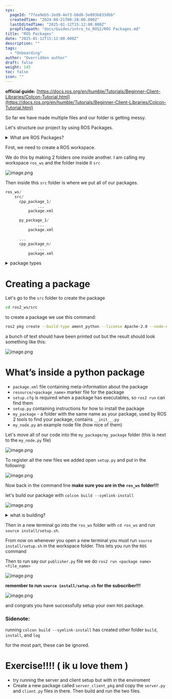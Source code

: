 ```yaml
---
sys:
  pageId: "7fea9eb5-2ed9-4e73-b6d6-5e093b833dbb"
  createdTime: "2024-08-21T00:28:00.000Z"
  lastEditedTime: "2025-01-12T15:12:00.000Z"
  propFilepath: "docs/Guides/intro_to_ROS2/ROS Packages.md"
title: "ROS Packages"
date: "2025-01-12T15:12:00.000Z"
description: ""
tags:
  - "Onboarding"
author: "Overridden author"
draft: false
weight: 145
toc: false
icon: ""
---
```


**official guide:** [https://docs.ros.org/en/humble/Tutorials/Beginner-Client-Libraries/Colcon-Tutorial.html](https://docs.ros.org/en/humble/Tutorials/Beginner-Client-Libraries/Colcon-Tutorial.html)

So far we have made multiple files and our folder is getting messy.

Let's structure our project by using ROS Packages.

<details>

<summary>What are ROS Packages?</summary>

ROS Packages are, as the name implies, packages of code that are highly sharable between ROS developers.

They consist of a folder, `package.xml` file, and source code

```python
      cpp_package_1/
		      ... imagine much code files here ..
          package.xml
```

</details>

First, we need to create a ROS workspace.

We do this by making 2 folders one inside another. I am calling my workspace `ros_ws` and the folder inside it `src`

![image.png](https://prod-files-secure.s3.us-west-2.amazonaws.com/d518164a-d88e-44d1-a4ee-3adb3bd8bce0/70706947-fd18-4537-a67b-e12946812d31/image.png?X-Amz-Algorithm=AWS4-HMAC-SHA256&X-Amz-Content-Sha256=UNSIGNED-PAYLOAD&X-Amz-Credential=ASIAZI2LB46652SJSME6%2F20250307%2Fus-west-2%2Fs3%2Faws4_request&X-Amz-Date=20250307T110221Z&X-Amz-Expires=3600&X-Amz-Security-Token=IQoJb3JpZ2luX2VjEPr%2F%2F%2F%2F%2F%2F%2F%2F%2F%2FwEaCXVzLXdlc3QtMiJHMEUCIHBDQiU8mGRDVpKT1ZqFzl3LEX5X4eH6FChm5%2BdMm70KAiEApBuLazSYEiO8J51QVznbLKtv4VahbHCJea7CqomgVVgq%2FwMIQxAAGgw2Mzc0MjMxODM4MDUiDC7NSANGlN9LWqpz0ircA4AnVCbvQl5WQ%2Bdbi2JMqlPmzALhwyyzkMjk6dVVrnmXLoP222xStr11GWr2cQR6hkAuVNItrR%2Fz7tbHthLyeQiEzL6iIgCRWBEfYeG67FqkQBwZOLQoGHAE%2BTpu29n0zbvdiBvy9%2FyRl%2FdEstRRPv4H26iTWvAwb8k%2BsCKoUtoez0uqwjA4hYHt1tffJjySODPzBzOOeqvz%2B3jkLcjq3U%2FE9fUjQa60IZmmIATe27egYZGM%2BLIxfghaxrOnkNsnZtSl%2BiJ%2Fix4XhIg2F6hm10PJcQNgD0HabAgBy3vYnoIxllgXMBpXXUU7BbuOWiFISOyFyvFLy6zW0TOxG6iyXS5Se%2Bwz488efQt9MyE1a0bsdGzaNc1LQh59%2Bpk8eP3MoWpN4px6SvpI00ewBg0sdsYJD5ELNqVbQ%2FptSkGjmAcxtBDUvp0bbY3sbuxuzCcjrkxoyocNMQikpAVFi1cN3aPsQlZXvmg7liEhXKkN1SS538QVBhrsS7uWDAJ4O%2FZnUXpyEcFV5ExEfE3LgtrQ%2FGj3jh1KEN1jrnCa9QP10XUmkLzbFPka4EHMjVR7HXBQsFSuAOZnGtazECof1S1EZQJsbANiz2VInGhPRBeZWYQHQrPXCy%2BjY8ktnAnjMOOHq74GOqUBCEU1Q3oisHDvQW8DVbl0XLK3oimwUr%2Fctw%2BfxGt0ZYomA8A%2Btd501KhaNvMXAizteU0OV5zIKI8cYQ1VF%2BDIUwsouKSOd82i9689mPenkuwlYzjUsYcHbeUcTaVQA4r2YRe6fA2WD9Md8wPWtM1fGMLQ3EGrrMzh0c0cIo3GA%2F4UZ8baU04ad9VHAvBSmfELN8nJ9AFja1z5SlR1jv8quYi9E8Uy&X-Amz-Signature=5aa5ef3242424a3f19c0320224e2825d48e1c5a7b55b4a4ae6b7312e7ecbbbc2&X-Amz-SignedHeaders=host&x-id=GetObject)

Then inside this `src` folder is where we put all of our packages.

```python
ros_ws/
    src/
      cpp_package_1/
		      ...
          package.xml

      py_package_1/
		      ...
          package.xml

      ...
      cpp_package_n/
		      ...
          package.xml

```

<details>

<summary>package types</summary>

packages can be either `C++` or python.

the intern file structure is different for each but for this guide we will stick to creating python packages

</details>

# Creating a package

Let's go to the `src` folder to create the package

```bash
cd ros2_ws/src
```

to create a package we use this command:

```bash
ros2 pkg create --build-type ament_python --license Apache-2.0 --node-name my_node my_package
```

a bunch of text should have been printed out but the result should look something like this:

![image.png](https://prod-files-secure.s3.us-west-2.amazonaws.com/d518164a-d88e-44d1-a4ee-3adb3bd8bce0/e6cf1e3f-8512-4a3e-b131-079f800bf3e8/image.png?X-Amz-Algorithm=AWS4-HMAC-SHA256&X-Amz-Content-Sha256=UNSIGNED-PAYLOAD&X-Amz-Credential=ASIAZI2LB46652SJSME6%2F20250307%2Fus-west-2%2Fs3%2Faws4_request&X-Amz-Date=20250307T110221Z&X-Amz-Expires=3600&X-Amz-Security-Token=IQoJb3JpZ2luX2VjEPr%2F%2F%2F%2F%2F%2F%2F%2F%2F%2FwEaCXVzLXdlc3QtMiJHMEUCIHBDQiU8mGRDVpKT1ZqFzl3LEX5X4eH6FChm5%2BdMm70KAiEApBuLazSYEiO8J51QVznbLKtv4VahbHCJea7CqomgVVgq%2FwMIQxAAGgw2Mzc0MjMxODM4MDUiDC7NSANGlN9LWqpz0ircA4AnVCbvQl5WQ%2Bdbi2JMqlPmzALhwyyzkMjk6dVVrnmXLoP222xStr11GWr2cQR6hkAuVNItrR%2Fz7tbHthLyeQiEzL6iIgCRWBEfYeG67FqkQBwZOLQoGHAE%2BTpu29n0zbvdiBvy9%2FyRl%2FdEstRRPv4H26iTWvAwb8k%2BsCKoUtoez0uqwjA4hYHt1tffJjySODPzBzOOeqvz%2B3jkLcjq3U%2FE9fUjQa60IZmmIATe27egYZGM%2BLIxfghaxrOnkNsnZtSl%2BiJ%2Fix4XhIg2F6hm10PJcQNgD0HabAgBy3vYnoIxllgXMBpXXUU7BbuOWiFISOyFyvFLy6zW0TOxG6iyXS5Se%2Bwz488efQt9MyE1a0bsdGzaNc1LQh59%2Bpk8eP3MoWpN4px6SvpI00ewBg0sdsYJD5ELNqVbQ%2FptSkGjmAcxtBDUvp0bbY3sbuxuzCcjrkxoyocNMQikpAVFi1cN3aPsQlZXvmg7liEhXKkN1SS538QVBhrsS7uWDAJ4O%2FZnUXpyEcFV5ExEfE3LgtrQ%2FGj3jh1KEN1jrnCa9QP10XUmkLzbFPka4EHMjVR7HXBQsFSuAOZnGtazECof1S1EZQJsbANiz2VInGhPRBeZWYQHQrPXCy%2BjY8ktnAnjMOOHq74GOqUBCEU1Q3oisHDvQW8DVbl0XLK3oimwUr%2Fctw%2BfxGt0ZYomA8A%2Btd501KhaNvMXAizteU0OV5zIKI8cYQ1VF%2BDIUwsouKSOd82i9689mPenkuwlYzjUsYcHbeUcTaVQA4r2YRe6fA2WD9Md8wPWtM1fGMLQ3EGrrMzh0c0cIo3GA%2F4UZ8baU04ad9VHAvBSmfELN8nJ9AFja1z5SlR1jv8quYi9E8Uy&X-Amz-Signature=2e009e130bd74298ae955cfb2531d93d02d2911cddcacba24f2581c3bb809258&X-Amz-SignedHeaders=host&x-id=GetObject)

# What’s inside a python package

- `package.xml` file containing meta-information about the package
- `resource/<package_name>` marker file for the package
- `setup.cfg` is required when a package has executables, so `ros2 run` can find them
- `setup.py` containing instructions for how to install the package
- `my_package` - a folder with the same name as your package, used by ROS 2 tools to find your package, contains `__init__.py`
- `my_node.py` an example node file (how nice of them)

Let's move all of our code into the `my_package/my_package` folder (this is next to the `my_node.py` file)

![image.png](https://prod-files-secure.s3.us-west-2.amazonaws.com/d518164a-d88e-44d1-a4ee-3adb3bd8bce0/9ce58f11-0da9-4d3e-b86d-506a9685d378/image.png?X-Amz-Algorithm=AWS4-HMAC-SHA256&X-Amz-Content-Sha256=UNSIGNED-PAYLOAD&X-Amz-Credential=ASIAZI2LB46652SJSME6%2F20250307%2Fus-west-2%2Fs3%2Faws4_request&X-Amz-Date=20250307T110221Z&X-Amz-Expires=3600&X-Amz-Security-Token=IQoJb3JpZ2luX2VjEPr%2F%2F%2F%2F%2F%2F%2F%2F%2F%2FwEaCXVzLXdlc3QtMiJHMEUCIHBDQiU8mGRDVpKT1ZqFzl3LEX5X4eH6FChm5%2BdMm70KAiEApBuLazSYEiO8J51QVznbLKtv4VahbHCJea7CqomgVVgq%2FwMIQxAAGgw2Mzc0MjMxODM4MDUiDC7NSANGlN9LWqpz0ircA4AnVCbvQl5WQ%2Bdbi2JMqlPmzALhwyyzkMjk6dVVrnmXLoP222xStr11GWr2cQR6hkAuVNItrR%2Fz7tbHthLyeQiEzL6iIgCRWBEfYeG67FqkQBwZOLQoGHAE%2BTpu29n0zbvdiBvy9%2FyRl%2FdEstRRPv4H26iTWvAwb8k%2BsCKoUtoez0uqwjA4hYHt1tffJjySODPzBzOOeqvz%2B3jkLcjq3U%2FE9fUjQa60IZmmIATe27egYZGM%2BLIxfghaxrOnkNsnZtSl%2BiJ%2Fix4XhIg2F6hm10PJcQNgD0HabAgBy3vYnoIxllgXMBpXXUU7BbuOWiFISOyFyvFLy6zW0TOxG6iyXS5Se%2Bwz488efQt9MyE1a0bsdGzaNc1LQh59%2Bpk8eP3MoWpN4px6SvpI00ewBg0sdsYJD5ELNqVbQ%2FptSkGjmAcxtBDUvp0bbY3sbuxuzCcjrkxoyocNMQikpAVFi1cN3aPsQlZXvmg7liEhXKkN1SS538QVBhrsS7uWDAJ4O%2FZnUXpyEcFV5ExEfE3LgtrQ%2FGj3jh1KEN1jrnCa9QP10XUmkLzbFPka4EHMjVR7HXBQsFSuAOZnGtazECof1S1EZQJsbANiz2VInGhPRBeZWYQHQrPXCy%2BjY8ktnAnjMOOHq74GOqUBCEU1Q3oisHDvQW8DVbl0XLK3oimwUr%2Fctw%2BfxGt0ZYomA8A%2Btd501KhaNvMXAizteU0OV5zIKI8cYQ1VF%2BDIUwsouKSOd82i9689mPenkuwlYzjUsYcHbeUcTaVQA4r2YRe6fA2WD9Md8wPWtM1fGMLQ3EGrrMzh0c0cIo3GA%2F4UZ8baU04ad9VHAvBSmfELN8nJ9AFja1z5SlR1jv8quYi9E8Uy&X-Amz-Signature=16cc060db28f743e7b4847ef5173412bd109b7ccc9d57b8ac82207197327e008&X-Amz-SignedHeaders=host&x-id=GetObject)

To register all the new files we added open `setup.py` and put in the following:

![image.png](https://prod-files-secure.s3.us-west-2.amazonaws.com/d518164a-d88e-44d1-a4ee-3adb3bd8bce0/1cd7c262-4cae-4496-9d75-c178537d24a2/image.png?X-Amz-Algorithm=AWS4-HMAC-SHA256&X-Amz-Content-Sha256=UNSIGNED-PAYLOAD&X-Amz-Credential=ASIAZI2LB46652SJSME6%2F20250307%2Fus-west-2%2Fs3%2Faws4_request&X-Amz-Date=20250307T110221Z&X-Amz-Expires=3600&X-Amz-Security-Token=IQoJb3JpZ2luX2VjEPr%2F%2F%2F%2F%2F%2F%2F%2F%2F%2FwEaCXVzLXdlc3QtMiJHMEUCIHBDQiU8mGRDVpKT1ZqFzl3LEX5X4eH6FChm5%2BdMm70KAiEApBuLazSYEiO8J51QVznbLKtv4VahbHCJea7CqomgVVgq%2FwMIQxAAGgw2Mzc0MjMxODM4MDUiDC7NSANGlN9LWqpz0ircA4AnVCbvQl5WQ%2Bdbi2JMqlPmzALhwyyzkMjk6dVVrnmXLoP222xStr11GWr2cQR6hkAuVNItrR%2Fz7tbHthLyeQiEzL6iIgCRWBEfYeG67FqkQBwZOLQoGHAE%2BTpu29n0zbvdiBvy9%2FyRl%2FdEstRRPv4H26iTWvAwb8k%2BsCKoUtoez0uqwjA4hYHt1tffJjySODPzBzOOeqvz%2B3jkLcjq3U%2FE9fUjQa60IZmmIATe27egYZGM%2BLIxfghaxrOnkNsnZtSl%2BiJ%2Fix4XhIg2F6hm10PJcQNgD0HabAgBy3vYnoIxllgXMBpXXUU7BbuOWiFISOyFyvFLy6zW0TOxG6iyXS5Se%2Bwz488efQt9MyE1a0bsdGzaNc1LQh59%2Bpk8eP3MoWpN4px6SvpI00ewBg0sdsYJD5ELNqVbQ%2FptSkGjmAcxtBDUvp0bbY3sbuxuzCcjrkxoyocNMQikpAVFi1cN3aPsQlZXvmg7liEhXKkN1SS538QVBhrsS7uWDAJ4O%2FZnUXpyEcFV5ExEfE3LgtrQ%2FGj3jh1KEN1jrnCa9QP10XUmkLzbFPka4EHMjVR7HXBQsFSuAOZnGtazECof1S1EZQJsbANiz2VInGhPRBeZWYQHQrPXCy%2BjY8ktnAnjMOOHq74GOqUBCEU1Q3oisHDvQW8DVbl0XLK3oimwUr%2Fctw%2BfxGt0ZYomA8A%2Btd501KhaNvMXAizteU0OV5zIKI8cYQ1VF%2BDIUwsouKSOd82i9689mPenkuwlYzjUsYcHbeUcTaVQA4r2YRe6fA2WD9Md8wPWtM1fGMLQ3EGrrMzh0c0cIo3GA%2F4UZ8baU04ad9VHAvBSmfELN8nJ9AFja1z5SlR1jv8quYi9E8Uy&X-Amz-Signature=0a647b7de4401c6e69389a66785200807c139cac97382562811d8be6963514a9&X-Amz-SignedHeaders=host&x-id=GetObject)

Now back in the command line **make sure you are in the** **`ros_ws`** **folder!!!**

let's build our package with `colcon build --symlink-install`

![image.png](https://prod-files-secure.s3.us-west-2.amazonaws.com/d518164a-d88e-44d1-a4ee-3adb3bd8bce0/2f2a0d27-b173-48fd-b189-5f5c0ce65619/image.png?X-Amz-Algorithm=AWS4-HMAC-SHA256&X-Amz-Content-Sha256=UNSIGNED-PAYLOAD&X-Amz-Credential=ASIAZI2LB46652SJSME6%2F20250307%2Fus-west-2%2Fs3%2Faws4_request&X-Amz-Date=20250307T110221Z&X-Amz-Expires=3600&X-Amz-Security-Token=IQoJb3JpZ2luX2VjEPr%2F%2F%2F%2F%2F%2F%2F%2F%2F%2FwEaCXVzLXdlc3QtMiJHMEUCIHBDQiU8mGRDVpKT1ZqFzl3LEX5X4eH6FChm5%2BdMm70KAiEApBuLazSYEiO8J51QVznbLKtv4VahbHCJea7CqomgVVgq%2FwMIQxAAGgw2Mzc0MjMxODM4MDUiDC7NSANGlN9LWqpz0ircA4AnVCbvQl5WQ%2Bdbi2JMqlPmzALhwyyzkMjk6dVVrnmXLoP222xStr11GWr2cQR6hkAuVNItrR%2Fz7tbHthLyeQiEzL6iIgCRWBEfYeG67FqkQBwZOLQoGHAE%2BTpu29n0zbvdiBvy9%2FyRl%2FdEstRRPv4H26iTWvAwb8k%2BsCKoUtoez0uqwjA4hYHt1tffJjySODPzBzOOeqvz%2B3jkLcjq3U%2FE9fUjQa60IZmmIATe27egYZGM%2BLIxfghaxrOnkNsnZtSl%2BiJ%2Fix4XhIg2F6hm10PJcQNgD0HabAgBy3vYnoIxllgXMBpXXUU7BbuOWiFISOyFyvFLy6zW0TOxG6iyXS5Se%2Bwz488efQt9MyE1a0bsdGzaNc1LQh59%2Bpk8eP3MoWpN4px6SvpI00ewBg0sdsYJD5ELNqVbQ%2FptSkGjmAcxtBDUvp0bbY3sbuxuzCcjrkxoyocNMQikpAVFi1cN3aPsQlZXvmg7liEhXKkN1SS538QVBhrsS7uWDAJ4O%2FZnUXpyEcFV5ExEfE3LgtrQ%2FGj3jh1KEN1jrnCa9QP10XUmkLzbFPka4EHMjVR7HXBQsFSuAOZnGtazECof1S1EZQJsbANiz2VInGhPRBeZWYQHQrPXCy%2BjY8ktnAnjMOOHq74GOqUBCEU1Q3oisHDvQW8DVbl0XLK3oimwUr%2Fctw%2BfxGt0ZYomA8A%2Btd501KhaNvMXAizteU0OV5zIKI8cYQ1VF%2BDIUwsouKSOd82i9689mPenkuwlYzjUsYcHbeUcTaVQA4r2YRe6fA2WD9Md8wPWtM1fGMLQ3EGrrMzh0c0cIo3GA%2F4UZ8baU04ad9VHAvBSmfELN8nJ9AFja1z5SlR1jv8quYi9E8Uy&X-Amz-Signature=71a65a8bbb6160f20a6eed431cdef44fe70be2c8e896171f795edb9ac4980ad6&X-Amz-SignedHeaders=host&x-id=GetObject)

<details>

<summary>what is building?</summary>

if you are a CS major at Rose-Hulman you will learn the answer to this in CSSE132

but TLDR; is it combines all the code files into one program that can be run easily 

</details>

Then in a new terminal go into the `ros_ws` folder with `cd ros_ws` and run `source install/setup.sh`. 

From now on whenever you open a new terminal you must run `source install/setup.sh` in the workspace folder. This lets you run the `ROS` command

Then to run say our `publisher.py` file we do `ros2 run <package name> <file_name>`

![image.png](https://prod-files-secure.s3.us-west-2.amazonaws.com/d518164a-d88e-44d1-a4ee-3adb3bd8bce0/4f4b1219-3a44-4632-aa0a-ce3471699f59/image.png?X-Amz-Algorithm=AWS4-HMAC-SHA256&X-Amz-Content-Sha256=UNSIGNED-PAYLOAD&X-Amz-Credential=ASIAZI2LB46652SJSME6%2F20250307%2Fus-west-2%2Fs3%2Faws4_request&X-Amz-Date=20250307T110221Z&X-Amz-Expires=3600&X-Amz-Security-Token=IQoJb3JpZ2luX2VjEPr%2F%2F%2F%2F%2F%2F%2F%2F%2F%2FwEaCXVzLXdlc3QtMiJHMEUCIHBDQiU8mGRDVpKT1ZqFzl3LEX5X4eH6FChm5%2BdMm70KAiEApBuLazSYEiO8J51QVznbLKtv4VahbHCJea7CqomgVVgq%2FwMIQxAAGgw2Mzc0MjMxODM4MDUiDC7NSANGlN9LWqpz0ircA4AnVCbvQl5WQ%2Bdbi2JMqlPmzALhwyyzkMjk6dVVrnmXLoP222xStr11GWr2cQR6hkAuVNItrR%2Fz7tbHthLyeQiEzL6iIgCRWBEfYeG67FqkQBwZOLQoGHAE%2BTpu29n0zbvdiBvy9%2FyRl%2FdEstRRPv4H26iTWvAwb8k%2BsCKoUtoez0uqwjA4hYHt1tffJjySODPzBzOOeqvz%2B3jkLcjq3U%2FE9fUjQa60IZmmIATe27egYZGM%2BLIxfghaxrOnkNsnZtSl%2BiJ%2Fix4XhIg2F6hm10PJcQNgD0HabAgBy3vYnoIxllgXMBpXXUU7BbuOWiFISOyFyvFLy6zW0TOxG6iyXS5Se%2Bwz488efQt9MyE1a0bsdGzaNc1LQh59%2Bpk8eP3MoWpN4px6SvpI00ewBg0sdsYJD5ELNqVbQ%2FptSkGjmAcxtBDUvp0bbY3sbuxuzCcjrkxoyocNMQikpAVFi1cN3aPsQlZXvmg7liEhXKkN1SS538QVBhrsS7uWDAJ4O%2FZnUXpyEcFV5ExEfE3LgtrQ%2FGj3jh1KEN1jrnCa9QP10XUmkLzbFPka4EHMjVR7HXBQsFSuAOZnGtazECof1S1EZQJsbANiz2VInGhPRBeZWYQHQrPXCy%2BjY8ktnAnjMOOHq74GOqUBCEU1Q3oisHDvQW8DVbl0XLK3oimwUr%2Fctw%2BfxGt0ZYomA8A%2Btd501KhaNvMXAizteU0OV5zIKI8cYQ1VF%2BDIUwsouKSOd82i9689mPenkuwlYzjUsYcHbeUcTaVQA4r2YRe6fA2WD9Md8wPWtM1fGMLQ3EGrrMzh0c0cIo3GA%2F4UZ8baU04ad9VHAvBSmfELN8nJ9AFja1z5SlR1jv8quYi9E8Uy&X-Amz-Signature=b0ee2fad927d1cd00d71601a77a29a55d18d0715c2094e7d641be9314099826e&X-Amz-SignedHeaders=host&x-id=GetObject)

**remember to run** **`source install/setup.sh`** **for the subscriber!!!**

![image.png](https://prod-files-secure.s3.us-west-2.amazonaws.com/d518164a-d88e-44d1-a4ee-3adb3bd8bce0/02121119-dad4-49ec-8356-c956108b4243/image.png?X-Amz-Algorithm=AWS4-HMAC-SHA256&X-Amz-Content-Sha256=UNSIGNED-PAYLOAD&X-Amz-Credential=ASIAZI2LB46652SJSME6%2F20250307%2Fus-west-2%2Fs3%2Faws4_request&X-Amz-Date=20250307T110221Z&X-Amz-Expires=3600&X-Amz-Security-Token=IQoJb3JpZ2luX2VjEPr%2F%2F%2F%2F%2F%2F%2F%2F%2F%2FwEaCXVzLXdlc3QtMiJHMEUCIHBDQiU8mGRDVpKT1ZqFzl3LEX5X4eH6FChm5%2BdMm70KAiEApBuLazSYEiO8J51QVznbLKtv4VahbHCJea7CqomgVVgq%2FwMIQxAAGgw2Mzc0MjMxODM4MDUiDC7NSANGlN9LWqpz0ircA4AnVCbvQl5WQ%2Bdbi2JMqlPmzALhwyyzkMjk6dVVrnmXLoP222xStr11GWr2cQR6hkAuVNItrR%2Fz7tbHthLyeQiEzL6iIgCRWBEfYeG67FqkQBwZOLQoGHAE%2BTpu29n0zbvdiBvy9%2FyRl%2FdEstRRPv4H26iTWvAwb8k%2BsCKoUtoez0uqwjA4hYHt1tffJjySODPzBzOOeqvz%2B3jkLcjq3U%2FE9fUjQa60IZmmIATe27egYZGM%2BLIxfghaxrOnkNsnZtSl%2BiJ%2Fix4XhIg2F6hm10PJcQNgD0HabAgBy3vYnoIxllgXMBpXXUU7BbuOWiFISOyFyvFLy6zW0TOxG6iyXS5Se%2Bwz488efQt9MyE1a0bsdGzaNc1LQh59%2Bpk8eP3MoWpN4px6SvpI00ewBg0sdsYJD5ELNqVbQ%2FptSkGjmAcxtBDUvp0bbY3sbuxuzCcjrkxoyocNMQikpAVFi1cN3aPsQlZXvmg7liEhXKkN1SS538QVBhrsS7uWDAJ4O%2FZnUXpyEcFV5ExEfE3LgtrQ%2FGj3jh1KEN1jrnCa9QP10XUmkLzbFPka4EHMjVR7HXBQsFSuAOZnGtazECof1S1EZQJsbANiz2VInGhPRBeZWYQHQrPXCy%2BjY8ktnAnjMOOHq74GOqUBCEU1Q3oisHDvQW8DVbl0XLK3oimwUr%2Fctw%2BfxGt0ZYomA8A%2Btd501KhaNvMXAizteU0OV5zIKI8cYQ1VF%2BDIUwsouKSOd82i9689mPenkuwlYzjUsYcHbeUcTaVQA4r2YRe6fA2WD9Md8wPWtM1fGMLQ3EGrrMzh0c0cIo3GA%2F4UZ8baU04ad9VHAvBSmfELN8nJ9AFja1z5SlR1jv8quYi9E8Uy&X-Amz-Signature=d5650807799289431788c1af267de3ae07bb2dbf0b191dcbc9b896cfbbeab51b&X-Amz-SignedHeaders=host&x-id=GetObject)

and congrats you have successfully setup your own `ROS` package.

### Sidenote:

running `colcon build --symlink-install` has created other folder `build`, `install`, and `log`

for the most part, these can be ignored.

# Exercise!!!! ( ik u love them )

- try running the server and client setup but with in the enviroment
- Create a new package called `server_client_pkg` and copy the `server.py` and `client.py` files in there. Then build and run the two files.
